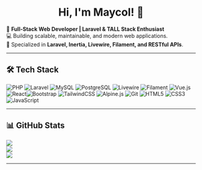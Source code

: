 <h1 align="center">Hi, I'm Maycol! 👋</h1>

🚀 **Full-Stack Web Developer | Laravel & TALL Stack Enthusiast**  
💻 Building scalable, maintainable, and modern web applications.  
📌 Specialized in **Laravel, Inertia, Livewire, Filament, and RESTful APIs**.  

---
## 🛠️ Tech Stack

![PHP](https://img.shields.io/badge/php-%23777BB4.svg?style=for-the-badge&logo=php&logoColor=white) ![Laravel](https://img.shields.io/badge/laravel-%23FF2D20.svg?style=for-the-badge&logo=laravel&logoColor=white) ![MySQL](https://img.shields.io/badge/mysql-4479A1.svg?style=for-the-badge&logo=mysql&logoColor=white) ![PostgreSQL](https://img.shields.io/badge/postgresql-4169E1.svg?style=for-the-badge&logo=postgresql&logoColor=white) ![Livewire](https://img.shields.io/badge/livewire-%234e56a6.svg?style=for-the-badge&logo=livewire&logoColor=white) ![Filament](https://img.shields.io/badge/Filament-FFAA00?style=for-the-badge&logoColor=%23000000) ![Vue.js](https://img.shields.io/badge/vue.js-%2335495e.svg?style=for-the-badge&logo=vuedotjs&logoColor=%234FC08D) ![React](https://img.shields.io/badge/react-%2320232a.svg?style=for-the-badge&logo=react&logoColor=%2361DAFB)![Bootstrap](https://img.shields.io/badge/bootstrap-%238511FA.svg?style=for-the-badge&logo=bootstrap&logoColor=white) ![TailwindCSS](https://img.shields.io/badge/tailwindcss-%2338B2AC.svg?style=for-the-badge&logo=tailwind-css&logoColor=white) ![Alpine.js](https://img.shields.io/badge/alpinejs-white.svg?style=for-the-badge&logo=alpinedotjs&logoColor=%238BC0D0)  ![Git](https://img.shields.io/badge/git-%23F05033.svg?style=for-the-badge&logo=git&logoColor=white) ![HTML5](https://img.shields.io/badge/html5-%23E34F26.svg?style=for-the-badge&logo=html5&logoColor=white) ![CSS3](https://img.shields.io/badge/css3-%231572B6.svg?style=for-the-badge&logo=css3&logoColor=white) ![JavaScript](https://img.shields.io/badge/javascript-%23323330.svg?style=for-the-badge&logo=javascript&logoColor=%23F7DF1E)

---

## 📊 GitHub Stats
![](https://github-readme-stats.vercel.app/api?username=maycolmunoz&theme=gruvbox&hide_border=false&include_all_commits=false&count_private=false)<br/>
![](https://github-readme-streak-stats.herokuapp.com/?user=maycolmunoz&theme=gruvbox&hide_border=false)<br/>
![](https://github-readme-stats.vercel.app/api/top-langs/?username=maycolmunoz&theme=gruvbox&hide_border=false&include_all_commits=false&count_private=false&layout=compact)

---
